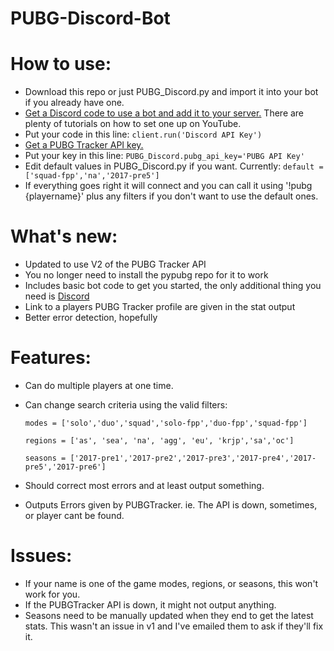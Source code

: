 # PUBG-Discord-Bot

# How to use:
- Download this repo or just PUBG_Discord.py and import it into your bot if you already have one.
- [Get a Discord code to use a bot and add it to your server.](https://discordapp.com/developers/docs/topics/oauth2#bots)  There are plenty of tutorials on how to set one up on YouTube.
- Put your code in this line: `client.run('Discord API Key')`
- [Get a PUBG Tracker API key.](https://pubgtracker.com/site-api)
- Put your key in this line: `PUBG_Discord.pubg_api_key='PUBG API Key'`
- Edit default values in PUBG_Discord.py if you want. Currently: `default = ['squad-fpp','na','2017-pre5']`
- If everything goes right it will connect and you can call it using '!pubg {playername}' plus any filters if you don't want to use the default ones.

# What's new:
- Updated to use V2 of the PUBG Tracker API
- You no longer need to install the pypubg repo for it to work
- Includes basic bot code to get you started, the only additional thing you need is [Discord](https://github.com/Rapptz/discord.py)
- Link to a players PUBG Tracker profile are given in the stat output
- Better error detection, hopefully

# Features:
- Can do multiple players at one time.
- Can change search criteria using the valid filters:

  `modes = ['solo','duo','squad','solo-fpp','duo-fpp','squad-fpp']`
  
  `regions = ['as', 'sea', 'na', 'agg', 'eu', 'krjp','sa','oc']`
  
  `seasons = ['2017-pre1','2017-pre2','2017-pre3','2017-pre4','2017-pre5','2017-pre6']`
  
- Should correct most errors and at least output something.
- Outputs Errors given by PUBGTracker. ie. The API is down, sometimes, or player cant be found.

# Issues:
- If your name is one of the game modes, regions, or seasons, this won't work for you.
- If the PUBGTracker API is down, it might not output anything.
- Seasons need to be manually updated when they end to get the latest stats. This wasn't an issue in v1 and I've emailed them to ask if they'll fix it. 
